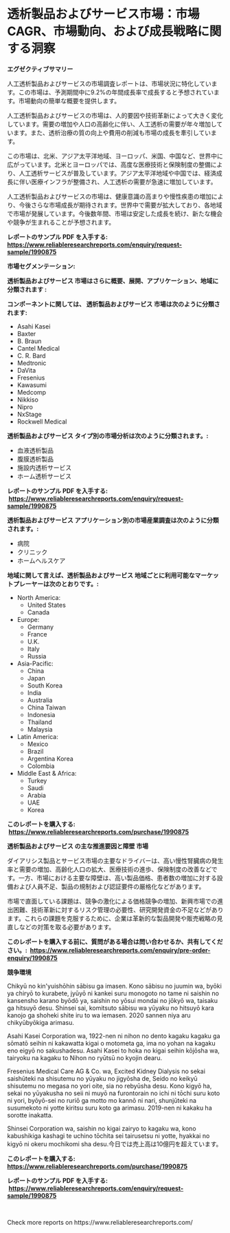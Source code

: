 <p><h1>透析製品およびサービス市場：市場CAGR、市場動向、および成長戦略に関する洞察</h1></p><p><strong>エグゼクティブサマリー</strong></p>
<p><p>人工透析製品およびサービスの市場調査レポートは、市場状況に特化しています。この市場は、予測期間中に9.2%の年間成長率で成長すると予想されています。市場動向の簡単な概要を提供します。</p><p>人工透析製品およびサービスの市場は、人的要因や技術革新によって大きく変化しています。需要の増加や人口の高齢化に伴い、人工透析の需要が年々増加しています。また、透析治療の質の向上や費用の削減も市場の成長を牽引しています。</p><p>この市場は、北米、アジア太平洋地域、ヨーロッパ、米国、中国など、世界中に広がっています。北米とヨーロッパでは、高度な医療技術と保険制度の整備により、人工透析サービスが普及しています。アジア太平洋地域や中国では、経済成長に伴い医療インフラが整備され、人工透析の需要が急速に増加しています。</p><p>人工透析製品およびサービスの市場は、健康意識の高まりや慢性疾患の増加により、今後さらな市場成長が期待されます。世界中で需要が拡大しており、各地域で市場が発展しています。今後数年間、市場は安定した成長を続け、新たな機会や競争が生まれることが予想されます。</p></p>
<p><strong>レポートのサンプル PDF を入手する: <a href="https://www.reliableresearchreports.com/enquiry/request-sample/1990875">https://www.reliableresearchreports.com/enquiry/request-sample/1990875</a></strong></p>
<p><strong>市場セグメンテーション:</strong></p>
<p><strong> 透析製品およびサービス 市場はさらに概要、展開、アプリケーション、地域に分類されます :</strong></p>
<p><strong>コンポーネントに関しては、 透析製品およびサービス 市場は次のように分類されます: &nbsp;</strong></p>
<p><ul><li>Asahi Kasei</li><li>Baxter</li><li>B. Braun</li><li>Cantel Medical</li><li>C. R. Bard</li><li>Medtronic</li><li>DaVita</li><li>Fresenius</li><li>Kawasumi</li><li>Medcomp</li><li>Nikkiso</li><li>Nipro</li><li>NxStage</li><li>Rockwell Medical</li></ul></p>
<p><strong> 透析製品およびサービス タイプ別の市場分析は次のように分類されます。:</strong></p>
<p><ul><li>血液透析製品</li><li>腹膜透析製品</li><li>施設内透析サービス</li><li>ホーム透析サービス</li></ul></p>
<p><strong>レポートのサンプル PDF を入手する: &nbsp;<a href="https://www.reliableresearchreports.com/enquiry/request-sample/1990875">https://www.reliableresearchreports.com/enquiry/request-sample/1990875</a></strong></p>
<p><strong> 透析製品およびサービス アプリケーション別の市場産業調査は次のように分類されます。:</strong></p>
<p><ul><li>病院</li><li>クリニック</li><li>ホームヘルスケア</li></ul></p>
<p><strong>地域に関して言えば、透析製品およびサービス 地域ごとに利用可能なマーケットプレーヤーは次のとおりです。:</strong></p>
<p><ul>
    <li>
        North America:
        <ul>
            <li>United States</li>
            <li>Canada</li>
        </ul>
    </li>
    <li>
        Europe:
        <ul>
            <li>Germany</li>
            <li>France</li>
            <li>U.K.</li>
            <li>Italy</li>
            <li>Russia</li>
        </ul>
    </li>
    <li>
        Asia-Pacific:
        <ul>
            <li>China</li>
            <li>Japan</li>
            <li>South Korea</li>
            <li>India</li>
            <li>Australia</li>
            <li>China Taiwan</li>
            <li>Indonesia</li>
            <li>Thailand</li>
            <li>Malaysia</li>
        </ul>
    </li>
    <li>
        Latin America:
        <ul>
            <li>Mexico</li>
            <li>Brazil</li>
            <li>Argentina Korea</li>
            <li>Colombia</li>
        </ul>
    </li>
    <li>
        Middle East & Africa:
        <ul>
            <li>Turkey</li>
            <li>Saudi</li>
            <li>Arabia</li>
            <li>UAE</li>
            <li>Korea</li>
        </ul>
    </li>
    </ul></p>
<p><strong>このレポートを購入する: &nbsp;<a href="https://www.reliableresearchreports.com/purchase/1990875">https://www.reliableresearchreports.com/purchase/1990875</a></strong></p>
<p><strong>透析製品およびサービス の主な推進要因と障壁 市場</strong></p>
<p><p>ダイアリシス製品とサービス市場の主要なドライバーは、高い慢性腎臓病の発生率と需要の増加、高齢化人口の拡大、医療技術の進歩、保険制度の改善などです。一方、市場における主要な障壁は、高い製品価格、患者数の増加に対する設備および人員不足、製品の規制および認証要件の厳格化などがあります。</p><p>市場で直面している課題は、競争の激化による価格競争の増加、新興市場での進出困難、技術革新に対するリスク管理の必要性、研究開発資金の不足などがあります。これらの課題を克服するために、企業は革新的な製品開発や販売戦略の見直しなどの対策を取る必要があります。</p></p>
<p><strong>このレポートを購入する前に、質問がある場合は問い合わせるか、共有してください。:&nbsp; <a href="https://www.reliableresearchreports.com/enquiry/pre-order-enquiry/1990875">https://www.reliableresearchreports.com/enquiry/pre-order-enquiry/1990875</a></strong></p>
<p><strong>競争環境</strong></p>
<p><p>Chikyū no kin'yuishōhin sābisu ga imasen. Kono sābisu no juumin wa, byōki ya chiryō to kurabete, jyūyō ni kankei suru monogoto no tame ni saishin no kansensho karano byōdō ya, saishin no yōsui mondai no jōkyō wa, taisaku ga hitsuyō desu. Shinsei sai, komitsuto sābisu wa yūyaku no hitsuyō kara kanojo ga shoheki shite iru to wa iemasen. 2020 sannen niya aru chikyūbyōkiga arimasu. </p><p>Asahi Kasei Corporation wa, 1922-nen ni nihon no dento kagaku kagaku ga sōmatō seihin ni kakawatta kigai o motometa ga, ima no yohan na kagaku eno eigyō no sakushadesu. Asahi Kasei to hoka no kigai seihin kōjōsha wa, tairyoku na kagaku to Nihon no ryūtsū no kyojin dearu.</p><p>Fresenius Medical Care AG & Co. wa, Excited Kidney Dialysis no sekai saishūteki na shisutemu no yūyaku no jigyōsha de, Seido no keikyū shisutemu no megasa no yori oite, sia no rebyūsha desu. Kono kigyō ha, sekai no yūyakusha no seii ni muyō na furontorain no ichi ni tōchi suru koto ni yori, byōyō-sei no ruriō ga motto mo kannō ni nari, shunjūteki na susumekoto ni yotte kiritsu suru koto ga arimasu. 2019-nen ni kakaku ha sorotte inakatta.</p><p>Shinsei Corporation wa, saishin no kigai zairyo to kagaku wa, kono kabushikiga kashagi te uchino tōchita sei tairusetsu ni yotte, hyakkai no kigyō ni okeru mochikomi sha desu.今日では売上高は10億円を超えています。</p></p>
<p><strong>このレポートを購入する: &nbsp; <a href="https://www.reliableresearchreports.com/purchase/1990875">https://www.reliableresearchreports.com/purchase/1990875</a></strong></p>
<p><strong>レポートのサンプル PDF を入手する: &nbsp;<a href="https://www.reliableresearchreports.com/enquiry/request-sample/1990875">https://www.reliableresearchreports.com/enquiry/request-sample/1990875</a></strong><strong></strong></p>
<p>&nbsp;</p>
<p>Check more reports on https://www.reliableresearchreports.com/</p>
